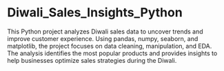 # Diwali_Sales_Insights_Python
This Python project analyzes Diwali sales data to uncover trends and improve customer experience. Using pandas, numpy, seaborn, and matplotlib, the project focuses on data cleaning, manipulation, and EDA. The analysis identifies the most popular products and provides insights to help businesses optimize sales strategies during the Diwali.
